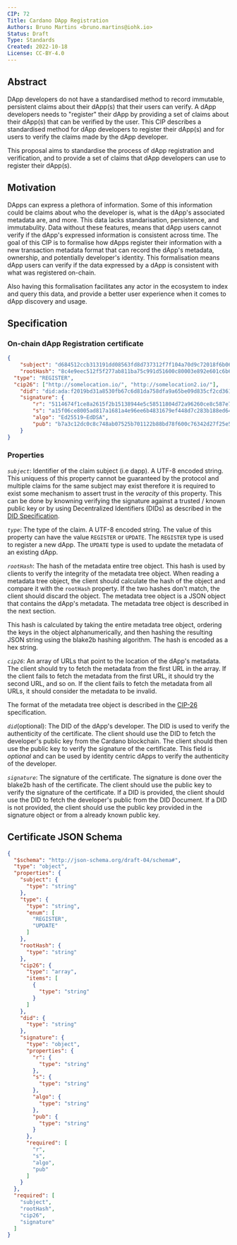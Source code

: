 ```yaml
---
CIP: 72
Title: Cardano DApp Registration
Authors: Bruno Martins <bruno.martins@iohk.io>
Status: Draft
Type: Standards
Created: 2022-10-18
License: CC-BY-4.0
---
```


## **Abstract**
DApp developers do not have a standardised method to record immutable, persistent claims about their dApp(s) that their users can verify. A dApp developers needs to "register" their dApp by providing a set of claims about their dApp(s) that can be verified by the user. This CIP describes a standardised method for dApp developers to register their dApp(s) and for users to verify the claims made by the dApp developer.

This proposal aims to standardise the process of dApp registration and verification, and to provide a set of claims that dApp developers can use to register their dApp(s).

## **Motivation**
DApps can express a plethora of information. Some of this information could be claims about who the developer is, what is the dApp's associated metadata are, and more. This data lacks standarisation, persistence, and immutabulity. Data without these features, means that dApp users cannot verify if the dApp's expressed information is consistent across time. The goal of this CIP is to formalise how dApps register their information with a new transaction metadata format that can record the dApp's metadata, ownership, and potentially developer's identity. This formalisation means dApp users can verify if the data expressed by a dApp is consistent with what was registered on-chain.

Also having this formalisation facilitates any actor in the ecosystem to index and query this data, and provide a better user experience when it comes to dApp discovery and usage.

## **Specification**

### **On-chain dApp Registration certificate**

```json
{
	"subject": "d684512ccb313191dd08563fd8d737312f7f104a70d9c72018f6b0621ea738c5b8213c8365b980f2d8c48d5fbb2ec3ce642725a20351dbff9861ce9695ac5db8",
	"rootHash": "8c4e9eec512f5f277ab811ba75c991d51600c80003e892e601c6b6c19aaf8a33",
  "type": "REGISTER",
  "cip26": ["http://somelocation.io/", "http://somelocation2.io/"],
	"did": "did:ada:f2019bd31a8530fb67c6d81da758dfa9a65be09d835cf2cd361d595a8858301d",
	"signature": {
		"r": "5114674f1ce8a2615f2b15138944e5c58511804d72a96260ce8c587e7220daa90b9e65b450ff49563744d7633b43a78b8dc6ec3e3397b50080",
		"s": "a15f06ce8005ad817a1681a4e96ee6b4831679ef448d7c283b188ed64d399d6bac420fadf33964b2f2e0f2d1abd401e8eb09ab29e3ff280600",
		"algo": "Ed25519−EdDSA",
		"pub": "b7a3c12dc0c8c748ab07525b701122b88bd78f600c76342d27f25e5f92444cde"
	}
}
```

### Properties
*`subject`*: Identifier of the claim subject (i.e dapp). A UTF-8 encoded string. This uniquess of this property cannot be guaranteed by the protocol and multiple claims for the same subject may exist therefore it is required to exist some mechanism to assert trust in the *veracity* of this property. This can be done by knowning verifying the signature against a trusted / known public key or by using Decentralized Identifiers (DIDs) as described in the [DID Specification](https://www.w3.org/TR/did-core/).

*`type`*: The type of the claim. A UTF-8 encoded string. The value of this property can have the value `REGISTER` or `UPDATE`. The `REGISTER` type is used to register a new dApp. The `UPDATE` type is used to update the metadata of an existing dApp.

*`rootHash`*: The hash of the metadata entire tree object. This hash is used by clients to verify the integrity of the metadata tree object. When reading a metadata tree object, the client should calculate the hash of the object and compare it with the `rootHash` property. If the two hashes don't match, the client should discard the object. The metadata tree object is a JSON object that contains the dApp's metadata. The metadata tree object is described in the next section.

This hash is calculated by taking the entire metadata tree object, ordering the keys in the object alphanumerically, and then hashing the resulting JSON string using the blake2b hashing algorithm. The hash is encoded as a hex string.

*`cip26`*: An array of URLs that point to the location of the dApp's metadata. The client should try to fetch the metadata from the first URL in the array. If the client fails to fetch the metadata from the first URL, it should try the second URL, and so on. If the client fails to fetch the metadata from all URLs, it should consider the metadata to be invalid.

The format of the metadata tree object is described in the [CIP-26](https://github.com/cardano-foundation/CIPs/tree/master/CIP-0026) specification.

*`did`*(optional): The DID of the dApp's developer. The DID is used to verify the authenticity of the certificate. The client should use the DID to fetch the developer's public key from the Cardano blockchain. The client should then use the public key to verify the signature of the certificate. This field is *optional* and can be used by identity centric dApps to verify the authenticity of the developer.

*`signature`*: The signature of the certificate. The signature is done over the blake2b hash of the certificate. The client should use the public key to verify the signature of the certificate. If a DID is provided, the client should use the DID to fetch the developer's public from the DID Document. If a DID is not provided, the client should use the public key provided in the signature object or from a already known public key.

## Certificate JSON Schema
```json
{
  "$schema": "http://json-schema.org/draft-04/schema#",
  "type": "object",
  "properties": {
    "subject": {
      "type": "string"
    },
    "type": {
      "type": "string",
      "enum": [
        "REGISTER",
        "UPDATE"
      ]
    },
    "rootHash": {
      "type": "string"
    },
    "cip26": {
      "type": "array",
      "items": [
        {
          "type": "string"
        }
      ]
    },
    "did": {
      "type": "string"
    },
    "signature": {
      "type": "object",
      "properties": {
        "r": {
          "type": "string"
        },
        "s": {
          "type": "string"
        },
        "algo": {
          "type": "string"
        },
        "pub": {
          "type": "string"
        }
      },
      "required": [
        "r",
        "s",
        "algo",
        "pub"
      ]
    }
  },
  "required": [
    "subject",
    "rootHash",
    "cip26",
    "signature"
  ]
}
```